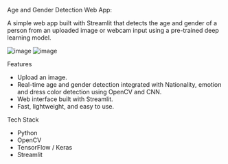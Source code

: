 Age and Gender Detection Web App:

A simple web app built with Streamlit that detects the age and gender of a person from an uploaded image or webcam input using a pre-trained deep learning model.

![image](https://github.com/user-attachments/assets/cdeefaa9-0d16-4308-b07f-1ca28d3a6193)
![image](https://github.com/user-attachments/assets/4a1990da-676a-4b61-a50c-264debc7ec18)


 Features

- Upload an image.
- Real-time age and gender detection integrated with Nationality, emotion and dress color detection using OpenCV and CNN.
- Web interface built with Streamlit.
- Fast, lightweight, and easy to use.

 Tech Stack

- Python
- OpenCV
- TensorFlow / Keras
- Streamlit



